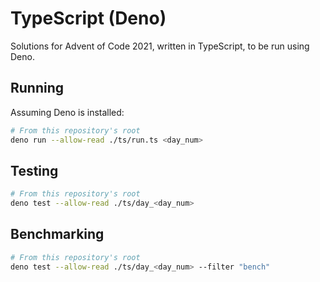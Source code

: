 # TypeScript (Deno)

Solutions for Advent of Code 2021, written in TypeScript, to be run using Deno.

## Running

Assuming Deno is installed:

```bash
# From this repository's root
deno run --allow-read ./ts/run.ts <day_num>
```

## Testing

```bash
# From this repository's root
deno test --allow-read ./ts/day_<day_num>
```

## Benchmarking

```bash
# From this repository's root
deno test --allow-read ./ts/day_<day_num> --filter "bench"
```
